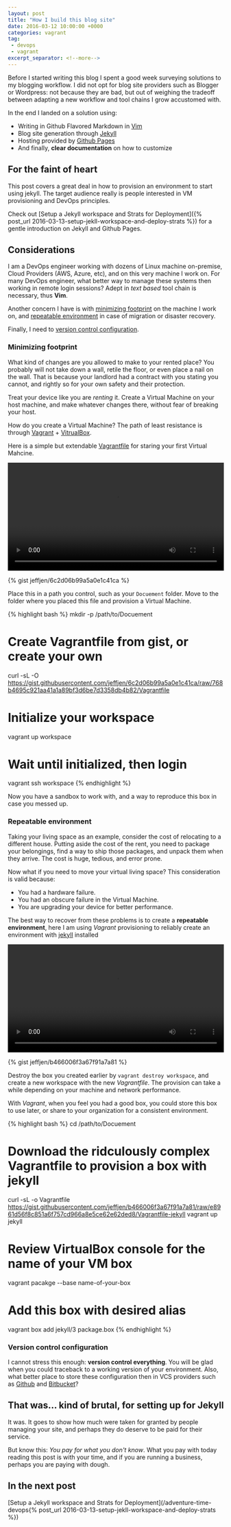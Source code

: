 ```yaml
---
layout: post
title: "How I build this blog site"
date: 2016-03-12 10:00:00 +0000
categories: vagrant
tag:
 - devops
 - vagrant
excerpt_separator: <!--more-->
---
```


Before I started writing this blog I spent a good week surveying solutions to
my blogging workflow.  I did not opt for blog site providers such as Blogger or
Wordpress: not because they are bad, but out of weighing the tradeoff between
adapting a new workflow and tool chains I grow accustomed with.

In the end I landed on a solution using:

- Writing in Github Flavored Markdown in [Vim](http://www.vim.org/)
- Blog site generation through [Jekyll](https://jekyllrb.com/)
- Hosting provided by [Github Pages](https://pages.github.com/)
- And finally, **clear documentation** on how to customize

<!--more-->

## For the faint of heart

This post covers a great deal in how to provision an environment to start using
jekyll.  The target audience really is people interested in VM provisioning and
DevOps principles.

Check out
[Setup a Jekyll workspace and Strats for Deployment]({% post_url 2016-03-13-setup-jekll-workspace-and-deploy-strats %})
for a gentle introduction on Jekyll and Github Pages.

## Considerations
I am a DevOps engineer working with dozens of Linux machine on-premise, Cloud
Providers (AWS, Azure, etc), and on this very machine I work on.  For many
DevOps engineer, what better way to manage these systems then working in remote
login sessions?  Adept in *text based* tool chain is necessary, thus **Vim**.

Another concern I have is with [minimizing footprint](#minimizing-footprint) on
the machine I work on, and [repeatable environment](#repeatable-environment) in
case of migration or disaster recovery.

Finally, I need to [version control configuration](#version-control-configuration).

### Minimizing footprint
What kind of changes are you allowed to make to your rented place?  You
probably will not take down a wall, retile the floor, or even place a nail on
the wall.  That is because your landlord had a contract with you stating you
cannot, and rightly so for your own safety and their protection.

Treat your device like you are *renting* it.  Create a Virtual Machine on your
host machine, and make whatever changes there, without fear of breaking your host.

How do you create a Virtual Machine?  The path of least resistance is through
[Vagrant](https://www.vagrantup.com/) +
[VitrualBox](https://www.virtualbox.org/).

Here is a simple but extendable
[Vagrantfile](https://www.vagrantup.com/docs/vagrantfile/) for staring your
first Virtual Mahcine.

<video width="100%" controls>
    <source src="https://s3-ap-northeast-1.amazonaws.com/adventure-time-devops/provision-a-basic-vagrant-box.mp4" type="video/mp4">
</video>

{% gist jeffjen/6c2d06b99a5a0e1c41ca %}

Place this in a path you control, such as your `Docuement` folder.  Move to
the folder where you placed this file and provision a Virtual Machine.

{% highlight bash %}
mkdir -p /path/to/Docuement
# Create Vagrantfile from gist, or create your own
curl -sL -O https://gist.githubusercontent.com/jeffjen/6c2d06b99a5a0e1c41ca/raw/768b4695c921aa41a1a89bf3d6be7d3358db4b82/Vagrantfile
# Initialize your workspace
vagrant up workspace
# Wait until initialized, then login
vagrant ssh workspace
{% endhighlight %}

Now you have a sandbox to work with, and a way to reproduce this box in case
you messed up.

### Repeatable environment
Taking your living space as an example, consider the cost of relocating to a
different house.  Putting aside the cost of the rent, you need to package your
belongings, find a way to ship those packages, and unpack them when they
arrive.  The cost is huge, tedious, and error prone.

Now what if you need to move your virtual living space?  This consideration is
valid because:

- You had a hardware failure.
- You had an obscure failure in the Virtual Machine.
- You are upgrading your device for better performance.

The best way to recover from these problems is to create a **repeatable
environment**, here I am using *Vagrant* provisioning to reliably create an
environment with [jekyll](https://jekyllrb.com/) installed

<video width="100%" controls>
    <source src="https://s3-ap-northeast-1.amazonaws.com/adventure-time-devops/provision-jekyll-vagrant-box.mp4" type="video/mp4">
</video>

{% gist jeffjen/b466006f3a67f91a7a81 %}

Destroy the box you created earlier by `vagrant destroy workspace`, and create
a new workspace with the new *Vagrantfile*.  The provision can take a while
depending on your machine and network performance.

With *Vagrant*, when you feel you had a good box, you could store this box to
use later, or share to your organization for a consistent environment.

{% highlight bash %}
cd /path/to/Docuement
# Download the ridculously complex Vagrantfile to provision a box with jekyll
curl -sL -o Vagrantfile https://gist.githubusercontent.com/jeffjen/b466006f3a67f91a7a81/raw/e8961d56f8c851a6f757cd966a8e5ce62e62ded8/Vagrantfile-jekyll
vagrant up jekyll
# Review VirtualBox console for the name of your VM box
vagrant pacakge --base name-of-your-box
# Add this box with desired alias
vagrant box add jekyll/3 package.box
{% endhighlight %}

### Version control configuration
I cannot stress this enough: **version control everything**.  You will be glad
when you could traceback to a working version of your environment.  Also, what
better place to store these configuration then in VCS providers such as
[Github](https://github.com/) and [Bitbucket](https://bitbucket.org/)?

## That was... kind of brutal, for setting up for Jekyll
It was.  It goes to show how much were taken for granted by people
managing your site, and perhaps they do deserve to be paid for their service.

But know this: *You pay for what you don't know*.  What you pay with today
reading this post is with your time, and if you are running a business, perhaps
you are paying with dough.

## In the next post
[Setup a Jekyll workspace and Strats for Deployment](/adventure-time-devops{% post_url 2016-03-13-setup-jekll-workspace-and-deploy-strats %})
